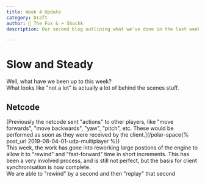 ```yaml
---
title: Week 4 Update
category: Draft
author: 🦊 The Fox & 🗲 Shockk
description: Our second blog outlining what we've done in the last week and how we've progressed.

---
```


# Slow and Steady

Well, what have we been up to this week?  
What looks like "not a lot" is actually a lot of behind the scenes stuff.  

## Netcode

[Previously the netcode sent "actions" to other players, like "move forwards", "move backwards", "yaw", "pitch", etc. These would be performed as soon as they were received by the client.](/polar-space{% post_url 2019-08-04-01-udp-multiplayer %})   
This week, the work has gone into reworking large postions of the engine to allow it to "rewind" and "fast-forward" time in short increments. This has been a very involved process, and is still not perfect, but the basis for client synchronisation is now complete.  
We are able to "rewind" by a second and then "replay" that second 
